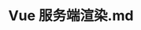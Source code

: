 ---
layout: post
title: Vue 服务端渲染.md
categories: [Vue]
description: Vue
keywords: Vue
mermaid: false
sequence: false
flow: false
mathjax: false
mindmap: false
mindmap2: false
---